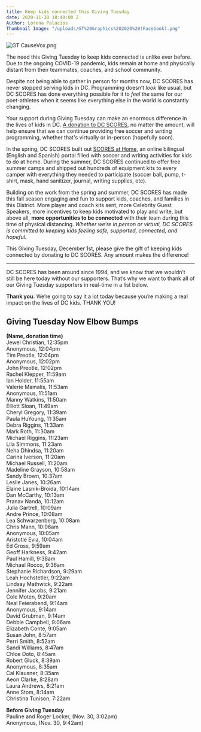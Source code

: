 ```yaml
---
title: Keep kids connected this Giving Tuesday
date: 2020-11-30 18:49:00 Z
Author: Lorena Palacios
Thumbnail Image: "/uploads/GT%20Graphics%202020%20(Facebook).png"
---
```


![GT CauseVox.png](/uploads/GT%20CauseVox.png)

The need this Giving Tuesday to keep kids connected is unlike ever before. Due to the ongoing COVID-19 pandemic, kids remain at home and physically distant from their teammates, coaches, and school community.





Despite not being able to gather in person for months now, DC SCORES has never stopped serving kids in DC. Programming doesn’t *look* like usual, but DC SCORES has done everything possible for it to *feel* the same for our poet-athletes when it seems like everything else in the world is constantly changing.

Your support during Giving Tuesday can make an enormous difference in the lives of kids in DC. [A donation to DC SCORES](www.givelocaltogether.org/team/dcscores), no matter the amount, will help ensure that we can continue providing free soccer and writing programming, whether that's virtually or in-person (hopefully soon).

In the spring, DC SCORES built out [SCORES at Home](https://families.dcscores.org/at-home-activities), an online bilingual (English and Spanish) portal filled with soccer and writing activities for kids to do at home. During the summer, DC SCORES continued to offer free summer camps and shipped out hundreds of equipment kits to every camper with everything they needed to participate (soccer ball, pump, t-shirt, mask, hand sanitizer, journal, writing supplies, etc).

Building on the work from the spring and summer, DC SCORES has made this fall season engaging and fun to support kids, coaches, and families in this District. More player and coach kits sent, more Celebrity Guest Speakers, more incentives to keep kids motivated to play and write, but above all, **more opportunities to be connected** with their team during this time of physical distancing. *Whether we’re in person or virtual, DC SCORES is committed to keeping kids feeling safe, supported, connected, and hopeful.*

This Giving Tuesday, December 1st, please give the gift of keeping kids connected by donating to DC SCORES. Any amount makes the difference!

---

DC SCORES has been around since 1994, and we know that we wouldn’t still be here today without our supporters. That’s why we want to thank all of our Giving Tuesday supporters in real-time in a list below.

**Thank you.** We’re going to say it a lot today because you’re making a real impact on the lives of DC kids. THANK YOU!


## Giving Tuesday Now Elbow Bumps

**(Name, donation time)** <br>
Jewel Christian, 12:35pm <br>
Anonymous, 12:04pm <br>
Tim Preotle, 12:04pm <br>
Anonymous, 12:02pm <br>
John Preotle, 12:02pm <br>
Rachel Klepper, 11:59am <br>
Ian Holder, 11:55am <br>
Valerie Mamalis, 11:53am <br>
Anonymous, 11:51am <br>
Manny Watkins, 11:50am <br>
Elliott Sloan, 11:49am <br>
Cheryl Gregory, 11:39am <br>
Paula HuYoung, 11:35am <br>
Debra Riggins, 11:33am <br>
Mark Roth, 11:30am <br>
Michael Riggins, 11:23am <br>
Lila Simmons, 11:23am <br>
Neha Dhindsa, 11:20am <br>
Carina Iverson, 11:20am <br>
Michael Russell, 11:20am <br>
Madeline Grayson, 10:58am <br>
Sandy Brown, 10:37am <br>
Leslie Janes, 10:26am <br>
Elaine Lasnik-Broida, 10:14am <br>
Dan McCarthy, 10:13am <br>
Pranav Nanda, 10:12am <br>
Julia Gartrell, 10:09am <br>
Andre Prince, 10:08am <br>
Lea Schwarzenberg, 10:08am <br>
Chris Mann, 10:06am <br>
Anonymous, 10:05am <br>
Aristotle Evia, 10:04am <br>
Ed Gross, 9:59am <br>
Geoff Harkness, 9:42am <br>
Paul Hamill, 9:38am <br>
Michael Rocco, 9:36am <br>
Stephanie Richardson, 9:29am <br>
Leah Hochstetler, 9:22am <br>
Lindsay Mathwick, 9:22am <br>
Jennifer Jacobs, 9:21am <br>
Cole Moten, 9:20am <br>
Neal Feierabend, 9:14am <br>
Anonymous, 9:14am <br>
David Grubman, 9:14am <br>
Debbie Campbell, 9:06am <br>
Elizabeth Conte, 9:05am <br>
Susan John, 8:57am <br>
Perri Smith, 8:52am <br>
Sandi Williams, 8:47am <br>
Chloe Doto, 8:45am <br>
Robert Gluck, 8:39am <br>
Anonymous, 8:35am <br>
Cal Klausner, 8:35am <br>
Aeon Clarke, 8:28am <br>
Laura Andrews, 8:21am <br>
Anne Stom, 8:14am <br>
Christina Tunison, 7:22am <br>

**Before Giving Tuesday** <br>
Pauline and Roger Locker, (Nov. 30, 3:02pm) <br>
Anonymous, (Nov. 30, 9:42am) <br>